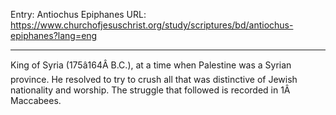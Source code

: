 Entry: Antiochus Epiphanes
URL: https://www.churchofjesuschrist.org/study/scriptures/bd/antiochus-epiphanes?lang=eng

---

King of Syria (175â164Â B.C.), at a time when Palestine was a Syrian province. He resolved to try to crush all that was distinctive of Jewish nationality and worship. The struggle that followed is recorded in 1Â Maccabees.
